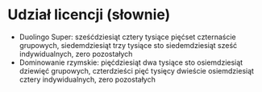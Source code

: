 # Udział licencji (słownie)

- Duolingo Super: sześćdziesiąt cztery tysiące pięćset czternaście grupowych, siedemdziesiąt trzy tysiące sto siedemdziesiąt sześć indywidualnych, zero pozostałych
- Dominowanie rzymskie: pięćdziesiąt dwa tysiące sto osiemdziesiąt dziewięć grupowych, czterdzieści pięć tysięcy dwieście osiemdziesiąt cztery indywidualnych, zero pozostałych
